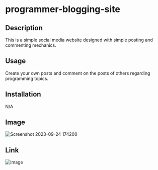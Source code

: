 # programmer-blogging-site
## Description
This is a simple social media website designed with simple posting and commenting mechanics. 

## Usage
Create your own posts and comment on the posts of others regarding programming topics. 

## Installation
N/A

## Image
![Screenshot 2023-09-24 174200](https://github.com/Greeny467/programmer-blogging-site/assets/134465090/c128730e-2a27-4d0e-b1bd-697927709579)

## Link
![image](https://github.com/Greeny467/programmer-blogging-site/assets/134465090/4e491ad2-41cc-4e4e-8b33-0b298afa96dc)

